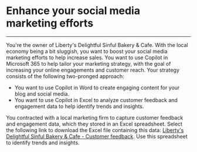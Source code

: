 # Enhance your social media marketing efforts
---
You're the owner of Liberty's Delightful Sinful Bakery & Cafe. With the local economy being a bit sluggish, you want to boost your social media marketing efforts to help increase sales. You want to use Copilot in Microsoft 365 to help tailor your marketing strategy, with the goal of increasing your online engagements and customer reach. Your strategy consists of the following two-pronged approach:<br>

 -  You want to use Copilot in Word to create engaging content for your blog and social media.
 -  You want to use Copilot in Excel to analyze customer feedback and engagement data to help identify trends and insights.

You contracted with a local marketing firm to capture customer feedback and engagement data, which they stored in an Excel spreadsheet. Select the following link to download the Excel file containing this data: [Liberty's Delightful Sinful Bakery & Cafe - Customer feedback](https://go.microsoft.com/fwlink/?linkid=2269125). Use this spreadsheet to identify trends and insights.
